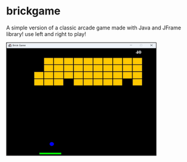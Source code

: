 # brickgame
A simple version of a classic arcade game made with Java and JFrame library! use left and right to play! 

<img src="https://github.com/Godinho90/brickgame/blob/main/brickgame.jpg" alt="brick game" width="400" height="300" style="border: 1px solid black;">
